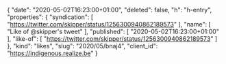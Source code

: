 {
  "date": "2020-05-02T16:23:00+01:00",
  "deleted": false,
  "h": "h-entry",
  "properties": {
    "syndication": [
      "https://twitter.com/skipper/status/1256300940862189573"
    ],
    "name": [
      "Like of @skipper's tweet"
    ],
    "published": [
      "2020-05-02T16:23:00+01:00"
    ],
    "like-of": [
      "https://twitter.com/skipper/status/1256300940862189573"
    ]
  },
  "kind": "likes",
  "slug": "2020/05/bnaj4",
  "client_id": "https://indigenous.realize.be"
}
